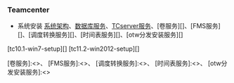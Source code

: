 ### Teamcenter
* 系统安装
[系统架构][]、[数据库服务][]、[TCserver服务][]、[卷服务][]、[FMS服务][]、[调度转换服务][]、[时间表服务][]、[otw分发安装服务][]

[tc10.1-win7-setup][] [tc11.2-win2012-setup][]


[系统架构]:<./系统架构>
[数据库服务]:<>
[TCserver服务]:<>
[卷服务]:<>、
[FMS服务]:<>、
[调度转换服务]:<>、
[时间表服务]:<>、
[otw分发安装服务]:<>
